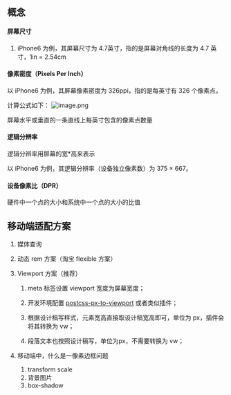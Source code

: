 ## 概念

#### 屏幕尺寸

1.  iPhone6 为例，其屏幕尺寸为 4.7英寸，指的是屏幕对角线的长度为 4.7 英寸，1in = 2.54cm
    

#### 像素密度（Pixels Per Inch）

以 iPhone6 为例，其屏幕像素密度为 326ppi，指的是每英寸有 326 个像素点。

计算公式如下： ![image.png](https://p3-juejin.byteimg.com/tos-cn-i-k3u1fbpfcp/5590bdbfe94c47a5b2aac87ac0a7b5a7~tplv-k3u1fbpfcp-zoom-in-crop-mark:3024:0:0:0.awebp)

屏幕水平或垂直的一条直线上每英寸包含的像素点数量

#### 逻辑分辨率

逻辑分辨率用屏幕的宽*高来表示

以 iPhone6 为例，其逻辑分辨率（设备独立像素数）为 375 × 667。

#### 设备像素比（DPR）

硬件中一个点的大小和系统中一个点的大小的比值

## 移动端适配方案

1.  媒体查询
    
2.  动态 rem 方案（淘宝 flexible 方案）
    
3.  Viewport 方案（推荐）
    
    1.  meta 标签设置 viewport 宽度为屏幕宽度；
        
    2.  开发环境配置 [postcss-px-to-viewport](https://link.juejin.cn?target=https%3A%2F%2Fwww.npmjs.com%2Fpackage%2Fpostcss-px-to-viewport) 或者类似插件；
        
    3.  根据设计稿写样式，元素宽高直接取设计稿宽高即可，单位为 px，插件会将其转换为 vw；
        
    4.  段落文本也按照设计稿写，单位为px，不需要转换为 vw；
        

4.  移动端中，什么是一像素边框问题
    
    1.  transform scale
    2.  背景图片
    3.  box-shadow